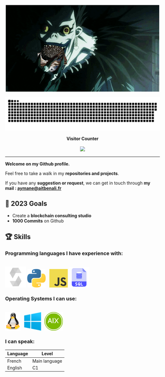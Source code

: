 <div align="center">
  <img src="./sources/death.gif" alt="Animation" />
</div>

<a align="center" href=#><img src="./sources/contributions.svg"></a>

<p align="center"> 
  <b>Visitor Counter</b>
  <br><br>
  <img src="https://profile-counter.glitch.me/0xAymane/count.svg" />
</p>

***

**Welcome on my Github profile.**

Feel free to take a walk in my **repositories and projects**.

If you have any **suggestion or request**, we can get in touch through **my mail : aymane@aitbenali.fr**

## 🎯 2023 Goals

- Create a **blockchain consulting studio**
- **1000 Commits** on Github

## 🏆 Skills

### Programming languages I have experience with:

<br>

<div>
  <img src="./sources/solidity.png" alt="Solidity" height="68" />
  <img src="./sources/python.png" alt="Python" height="60" />
  &nbsp
  <img src="./sources/javascript.png" alt="Javascript" height="60" />
  <img src="./sources/sql2.png" alt="SQL" height="66" />
</div>

### Operating Systems I can use:

<br>

<div>
  <img src="./sources/linux.png" alt="Linux" height="60" />
  &nbsp
  <img src="./sources/windows.png" alt="Windows" height="60" />
  &nbsp
  <img src="./sources/aix.png" alt="AIX" height="60" />
</div>

### I can speak:

Language | Level
-------- | --------
French   | Main language
English  | C1